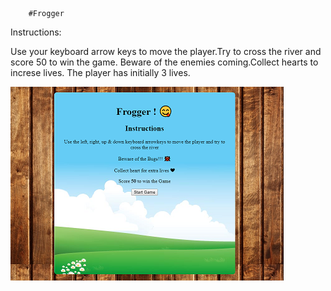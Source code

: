 		#Frogger

Instructions:

Use your keyboard arrow keys to move the player.Try to cross the river and score 50 to win the game.
Beware of the enemies coming.Collect hearts to increse lives.
The player has initially 3 lives.

![alt text](images/Screenshot.png "Game overview")